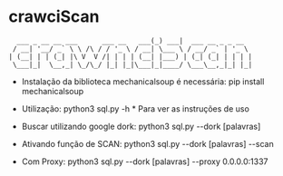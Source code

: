 # crawciScan


      ___ _ __ __ ___      ___ __   ___(_) ___|  ___ __ _ _ __  
     / __| '__/ _` \ \ /\ / / '_ \ / __| \___ \ / __/ _` | '_ \ 
    | (__| | | (_| |\ V  V /| | | | (__| |___) | (_| (_| | | | |        
     \___|_|  \__,_| \_/\_/ |_| |_|\___|_|____/ \___\__,_|_| |_|                
                                   
 - Instalação da biblioteca mechanicalsoup é necessária: pip install mechanicalsoup
 
 - Utilização: 
 python3 sql.py -h * Para ver as instruções de uso
 
* Buscar utilizando google dork:
python3 sql.py --dork [palavras]
 
 * Ativando função de SCAN:
 python3 sql.py --dork [palavras] --scan

 * Com Proxy:
 python3 sql.py --dork [palavras] --proxy 0.0.0.0:1337